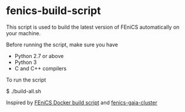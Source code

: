 # fenics-build-script

This script is used to build the latest version of FEniCS automatically on your machine.

Before running the script, make sure you have

* Python 2.7 or above
* Python 3
* C and C++ compilers

To run the script

$ ./build-all.sh

Inspired by [FEniCS Docker build script](https://bitbucket.org/fenics-project/docker/src/master/dockerfiles/dev-env/Dockerfile?fileviewer=file-view-default) and [fenics-gaia-cluster](https://bitbucket.org/unilucompmech/fenics-gaia-cluster/)

